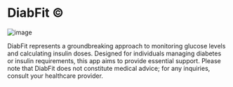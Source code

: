 # DiabFit ©
![image](https://github.com/user-attachments/assets/542d7e50-60cc-4bfa-b0eb-6fc0f9d59301)

DiabFit represents a groundbreaking approach to monitoring glucose levels and calculating insulin doses. Designed for individuals managing diabetes or insulin requirements, this app aims to provide essential support. Please note that DiabFit does not constitute medical advice; for any inquiries, consult your healthcare provider.

